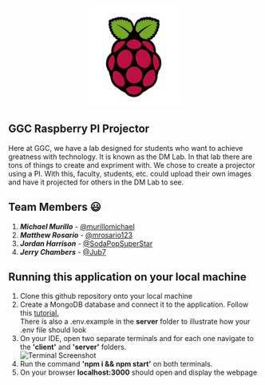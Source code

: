 <div style="text-align:center"><img src="client/src/images/ai.png" width="200" height="200"/></div>

## GGC Raspberry PI Projector
Here at GGC, we have a lab designed for students who want to achieve greatness with technology. It is known as the DM Lab.
In that lab there are tons of things to create and expriment with. We chose to create a projector using a PI. With this, faculty, students, etc. could
upload their own images and have it projected for others in the DM Lab to see.

## Team Members :smiley:
1. **_Michael Murillo_** - [@murillomichael](https://github.com/murillomichael) <br>
2. **_Matthew Rosario_** - [@mrosario123](https://github.com/mrosario123) <br>
3. **_Jordan Harrison_** - [@SodaPopSuperStar](https://github.com/jharrison5@ggc.edu)<br>
4. **_Jerry Chambers_** - [@Jub7](https://github.com/Jub7)<br>

## Running this application on your local machine
1. Clone this github repository onto your local machine <br>
2. Create a MongoDB database and connect it to the application. Follow this [tutorial.](https://www.youtube.com/watch?v=6utzRKiBZt0)  <br> There is also a .env.example in the **server** folder to illustrate how your .env file should look
3. On your IDE, open two separate terminals and for each one navigate to the **'client'** and **'server'** folders. <br>
   <img width="1162" alt="Terminal Screenshot" src="https://user-images.githubusercontent.com/54247576/164936528-b75b930d-2110-4daa-a7bd-367a6711bfc0.png">
3. Run the command **'npm i && npm start'** on both terminals. <br>
4. On your browser **localhost:3000** should open and display the webpage
